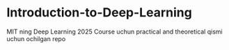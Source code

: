 # Introduction-to-Deep-Learning
MIT ning Deep Learning 2025 Course uchun practical and theoretical qismi uchun ochilgan repo
